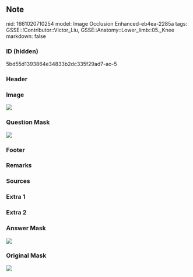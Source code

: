 ## Note
nid: 1661020710254
model: Image Occlusion Enhanced-eb4ea-2285a
tags: GSSE::!Contributor::Victor_Liu, GSSE::Anatomy::Lower_limb::05._Knee
markdown: false

### ID (hidden)
5bd55d1393864e34833b2dc335f29ad7-ao-5

### Header


### Image
<img src="tmpyr_vmm65.png">

### Question Mask
<img src="5bd55d1393864e34833b2dc335f29ad7-ao-5-Q.svg">

### Footer


### Remarks


### Sources


### Extra 1


### Extra 2


### Answer Mask
<img src="5bd55d1393864e34833b2dc335f29ad7-ao-5-A.svg">

### Original Mask
<img src="5bd55d1393864e34833b2dc335f29ad7-ao-O.svg">
